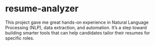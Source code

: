 # resume-analyzer
This project gave me great hands-on experience in Natural Language Processing (NLP), data extraction, and automation. It’s a step toward building smarter tools that can help candidates tailor their resumes for specific roles.
